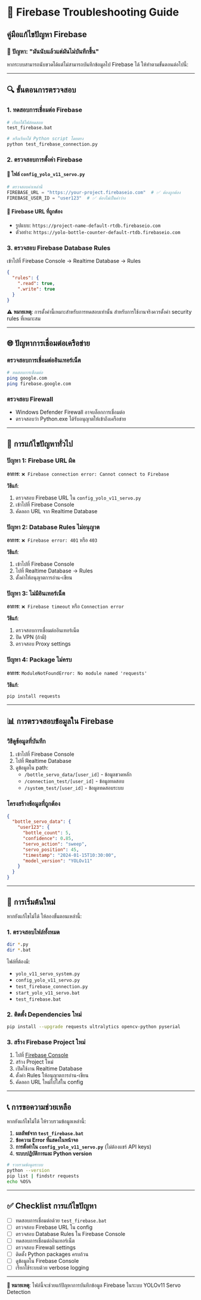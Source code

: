 # 🔧 Firebase Troubleshooting Guide
## คู่มือแก้ไขปัญหา Firebase

### 🚨 ปัญหา: "มันนับแล้วแต่มันไม่บันทึกขึ้น"

หากระบบสามารถนับขวดได้แต่ไม่สามารถบันทึกข้อมูลไป Firebase ได้ ให้ทำตามขั้นตอนต่อไปนี้:

---

## 🔍 ขั้นตอนการตรวจสอบ

### 1. ทดสอบการเชื่อมต่อ Firebase
```bash
# เรียกใช้ไฟล์ทดสอบ
test_firebase.bat

# หรือเรียกใช้ Python script โดยตรง
python test_firebase_connection.py
```

### 2. ตรวจสอบการตั้งค่า Firebase

#### 📁 ไฟล์ `config_yolo_v11_servo.py`
```python
# ตรวจสอบค่าเหล่านี้
FIREBASE_URL = "https://your-project.firebaseio.com"  # ✅ ต้องถูกต้อง
FIREBASE_USER_ID = "user123"  # ✅ ต้องไม่เป็นค่าว่าง
```

#### 🔗 Firebase URL ที่ถูกต้อง
- รูปแบบ: `https://project-name-default-rtdb.firebaseio.com`
- ตัวอย่าง: `https://yolo-bottle-counter-default-rtdb.firebaseio.com`

### 3. ตรวจสอบ Firebase Database Rules

เข้าไปที่ Firebase Console → Realtime Database → Rules

```json
{
  "rules": {
    ".read": true,
    ".write": true
  }
}
```

⚠️ **หมายเหตุ**: การตั้งค่านี้เหมาะสำหรับการทดสอบเท่านั้น สำหรับการใช้งานจริงควรตั้งค่า security rules ที่เหมาะสม

---

## 🌐 ปัญหาการเชื่อมต่อเครือข่าย

### ตรวจสอบการเชื่อมต่ออินเทอร์เน็ต
```bash
# ทดสอบการเชื่อมต่อ
ping google.com
ping firebase.google.com
```

### ตรวจสอบ Firewall
- Windows Defender Firewall อาจบล็อกการเชื่อมต่อ
- ตรวจสอบว่า Python.exe ได้รับอนุญาตให้เข้าถึงเครือข่าย

---

## 🔧 การแก้ไขปัญหาทั่วไป

### ปัญหา 1: Firebase URL ผิด
**อาการ**: `❌ Firebase connection error: Cannot connect to Firebase`

**วิธีแก้**:
1. ตรวจสอบ Firebase URL ใน `config_yolo_v11_servo.py`
2. เข้าไปที่ Firebase Console
3. คัดลอก URL จาก Realtime Database

### ปัญหา 2: Database Rules ไม่อนุญาต
**อาการ**: `❌ Firebase error: 401` หรือ `403`

**วิธีแก้**:
1. เข้าไปที่ Firebase Console
2. ไปที่ Realtime Database → Rules
3. ตั้งค่าให้อนุญาตการอ่าน-เขียน

### ปัญหา 3: ไม่มีอินเทอร์เน็ต
**อาการ**: `❌ Firebase timeout` หรือ `Connection error`

**วิธีแก้**:
1. ตรวจสอบการเชื่อมต่ออินเทอร์เน็ต
2. ปิด VPN (ถ้ามี)
3. ตรวจสอบ Proxy settings

### ปัญหา 4: Package ไม่ครบ
**อาการ**: `ModuleNotFoundError: No module named 'requests'`

**วิธีแก้**:
```bash
pip install requests
```

---

## 📊 การตรวจสอบข้อมูลใน Firebase

### วิธีดูข้อมูลที่บันทึก
1. เข้าไปที่ Firebase Console
2. ไปที่ Realtime Database
3. ดูข้อมูลใน path:
   - `/bottle_servo_data/[user_id]` - ข้อมูลขวดหลัก
   - `/connection_test/[user_id]` - ข้อมูลทดสอบ
   - `/system_test/[user_id]` - ข้อมูลทดสอบระบบ

### โครงสร้างข้อมูลที่ถูกต้อง
```json
{
  "bottle_servo_data": {
    "user123": {
      "bottle_count": 5,
      "confidence": 0.85,
      "servo_action": "sweep",
      "servo_position": 45,
      "timestamp": "2024-01-15T10:30:00",
      "model_version": "YOLOv11"
    }
  }
}
```

---

## 🚀 การเริ่มต้นใหม่

หากยังแก้ไขไม่ได้ ให้ลองขั้นตอนเหล่านี้:

### 1. ตรวจสอบไฟล์ทั้งหมด
```bash
dir *.py
dir *.bat
```

ไฟล์ที่ต้องมี:
- `yolo_v11_servo_system.py`
- `config_yolo_v11_servo.py`
- `test_firebase_connection.py`
- `start_yolo_v11_servo.bat`
- `test_firebase.bat`

### 2. ติดตั้ง Dependencies ใหม่
```bash
pip install --upgrade requests ultralytics opencv-python pyserial
```

### 3. สร้าง Firebase Project ใหม่
1. ไปที่ [Firebase Console](https://console.firebase.google.com)
2. สร้าง Project ใหม่
3. เปิดใช้งาน Realtime Database
4. ตั้งค่า Rules ให้อนุญาตการอ่าน-เขียน
5. คัดลอก URL ใหม่ไปใส่ใน config

---

## 📞 การขอความช่วยเหลือ

หากยังแก้ไขไม่ได้ ให้รวบรวมข้อมูลเหล่านี้:

1. **ผลลัพธ์จาก `test_firebase.bat`**
2. **ข้อความ Error ที่แสดงในหน้าจอ**
3. **การตั้งค่าใน `config_yolo_v11_servo.py`** (ไม่ต้องแชร์ API keys)
4. **ระบบปฏิบัติการและ Python version**

```bash
# รวบรวมข้อมูลระบบ
python --version
pip list | findstr requests
echo %OS%
```

---

## ✅ Checklist การแก้ไขปัญหา

- [ ] ทดสอบการเชื่อมต่อด้วย `test_firebase.bat`
- [ ] ตรวจสอบ Firebase URL ใน config
- [ ] ตรวจสอบ Database Rules ใน Firebase Console
- [ ] ทดสอบการเชื่อมต่ออินเทอร์เน็ต
- [ ] ตรวจสอบ Firewall settings
- [ ] ติดตั้ง Python packages ครบถ้วน
- [ ] ดูข้อมูลใน Firebase Console
- [ ] เรียกใช้ระบบด้วย verbose logging

---

**📝 หมายเหตุ**: ไฟล์นี้จะช่วยแก้ปัญหาการบันทึกข้อมูล Firebase ในระบบ YOLOv11 Servo Detection